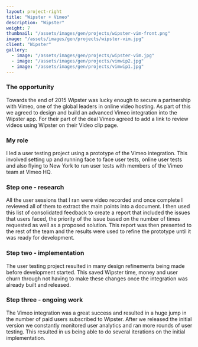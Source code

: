 ```yaml
---
layout: project-right
title: "Wipster + Vimeo"
description: "Wipster"
weight: 7
thumbnail: "/assets/images/gen/projects/wipster-vim-front.png"
image: "/assets/images/gen/projects/wipster-vim.jpg"
client: "Wipster"
gallery:
  - image: "/assets/images/gen/projects/wipster-vim.jpg"
  - image: "/assets/images/gen/projects/vimwip2.jpg"
  - image: "/assets/images/gen/projects/vimwip1.jpg"
---
```


### The opportunity

Towards the end of 2015 Wipster was lucky enough to secure a partnership with Vimeo, one of the global leaders in online video hosting. As part of this we agreed to design and build an advanced Vimeo integration into the Wipster app. For their part of the deal Vimeo agreed to add a link to review videos using Wipster on their Video clip page.

### My role

I led a user testing project using a prototype of the Vimeo integration. This involved setting up and running face to face user tests, online user tests and also flying to New York to run user tests with members of the Vimeo team at Vimeo HQ.

### Step one - research

All the user sessions that I ran were video recorded and once complete I reviewed all of them to extract the main points into a document. I then used this list of consolidated feedback to create a report that included the issues that users faced, the priority of the issue based on the number of times requested as well as a proposed solution. This report was then presented to the rest of the team and the results were used to refine the prototype until it was ready for development.

### Step two - implementation

The user testing project resulted in many design refinements being made before development started. This saved Wipster time, money and user churn through not having to make these changes once the integration was already built and released.

### Step three - ongoing work

The Vimeo integration was a great success and resulted in a huge jump in the number of paid users subscribed to Wipster. After we released the initial version we constantly monitored user analytics and ran more rounds of user testing. This resulted in us being able to do several iterations on the initial implementation.